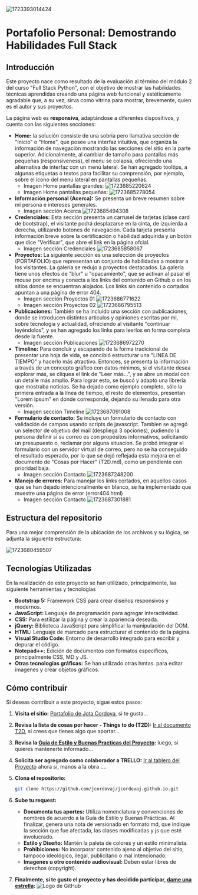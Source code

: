 ![1723393014424](image/Readme/inicio.png)

# Portafolio Personal: Demostrando Habilidades Full Stack

## Introducción

Este proyecto nace como resultado de la evaluación al término del módulo 2 del curso "Full Stack Python", con el objetivo de mostrar las habilidades técnicas aprendidas creando una página web funcional y estéticamente agradable que, a su vez,  sirva como vitrina para mostrar, brevemente, quien es el autor y sus proyectos.

La página web es **responsiva**, adaptándose a diferentes dispositivos, y cuenta con las siguientes secciones:

* **Home:** la solución consiste de una sobria pero llamativa sección de "Inicio" o "Home", que posee una interfaz intuitiva, que organiza la información de navegación mostrando las secciones del sitio en la parte superior. Adicionalmente, al cambiar de tamaño para pantallas más pequeñas (responsiveness), el menu se colapsa, ofreciendo una alternativa de interfaz con un menú lateral. Se han agregado tooltips, a algunas etiquetas o textos para facilitar su comprensión, por ejemplo, sobre el ícono del menú lateral en pantallas pequeñas.
  * Imagen Home pantallas grandes:
    ![1723685220624](image/README/1723685220624.png)
  * Imagen Home pantallas pequeñas:
    ![1723685278054](image/README/1723685278054.png)
* **Información personal (Acerca):** Se presenta un breve resumen sobre mi persona e intereses generales.
  * Imagen sección Acerca
    ![1723685494308](image/Readme/About.png)
* **Credenciales:** Esta sección presenta un carrusel de tarjetas (clase card de bootstrap), el visitante podrá desplazarse en la cinta, de izquierda a derecha, utilizando botones de navegación. Cada tarjeta presenta información breve sobre la certificación o habilidad adquirida y un botón que dice "Verificar", que abre el link en la página ofcial.
  * Imagen sección Credenciales
    ![1723685858067](image/README/1723685858067.png)
* **Proyectos:** La siguiente sección es una selección de proyectos (PORTAFOLIO) que representan un conjunto de habilidades a mostrar a los visitantes. La galería se redujo a proyectos destacados. La galería tiene unos efectos de "blur" u "opacamiento", que se activan al pasar el mouse por encima y conecta a los links del contenido en Github o en los sitios donde se encuentran alojados. Los links sin contenido o cortados apuntan a una página de error 404.
  * Imagen sección Proyectos 01
    ![1723686771622](image/README/1723686771622.png)
  * Imagen sección Proyectos 02
    ![1723686795513](image/README/1723686795513.png)
* **Publicaciones:** También se ha incluído una sección con publicaciones, donde se introducen distintos articulos y opiniones escritas por mi, sobre tecnologia y actualidad, ofreciendo al visitante "continuar leyéndolos", y se han agregado los links para leerlos en forma completa desde la fuente.
  * Imagen sección Publicaciones
    ![1723686972270](image/README/1723686972270.png)
* **Timeline:** Para concluir y escapando de la forma tradicional de presentar una hoja de vida, se concibió estructurar una "LINEA DE TIEMPO" y hacerlo más atractivo. Entonces, se presenta la información a través de un concepto gráfico con datos mínimos, si el visitante desea explorar más, se cliquea el link de "Leer más...", y se abre un modal con un detalle más amplio. Para lograr esto, se buscó y adaptó una librería que mostraba noticias. Se ha dejado como ejemplo completo, sólo la primera entrada a la línea de tiempo, el resto de elementos, presentan "Lorem ipsum" en donde corresponde, dejando su llenado para otra versión.
  * Imagen sección Timeline
    ![1723687091008](image/README/1723687091008.png)
* **Formulario de contacto:** Se incluye un formulario de contacto con validación de campos usando scripts de javascript. Tambien se agregó un selector de objetivo del mail (despliega 3 opciones), pudiendo la persona definir si su correo es con propósitos informativos, solicitando un presupuesto o, reclamar por alguna situacion. Se probó integrar el formulario con un servidor virtual de correo, pero no se ha conseguido el resultado esperado, por lo que se dejó reflejada esta mejora en el documento de "Cosas por Hacer" (T2D.md), como un pendiente con prioridad baja.
  * Imagen sección Contacto
    ![1723687248200](image/README/1723687248200.png)
* **Manejo de errores:** Para manejar los links cortados, en aquellos casos que se han dejado intencionalmente en blanco, se ha implementado que muestre una página de error (error404.html)
  * Imagen sección Contacto
    ![1723687301881](image/README/1723687301881.png)

## Estructura del repositorio

Para una mejor comprensión de la ubicación de los archivos y su lógica, se adjunta la siguiente estructura:

![1723680459507](image/README/1723680459507.png)

## Tecnologías Utilizadas

En la realización de este proyecto se han utilizado, principalmente, las siguiente herramientas y tecnologías

* **Bootstrap 5:** Framework CSS para crear diseños responsivos y modernos.
* **JavaScript:** Lenguaje de programación para agregar interactividad.
* **CSS:** Para estilizar la página y crear la apariencia deseada.
* **jQuery:** Biblioteca JavaScript para simplificar la manipulación del DOM.
* **HTML:** Lenguaje de marcado para estructurar el contenido de la página.
* **Visual Studio Code:** Entorno de desarrollo integrado para escribir y depurar el código.
* **Notepad++:** Edición de documentos con formatos específicos, principalmente CSS, MD y JS.
* **Otras tecnologías gráficas:** Se han utilizado otras hmtas. para editar imagenes y crear objetos gráficos.

## Cómo contribuir

Si deseas contribuir a este proyecto, sigue estos pasos:

1. **Visita el sitio:**
   [Portafolio de Jota Cordova](https://jcordovaj.github.io), si te gusta...
2. **Revisa la lista de cosas por hacer - Things to do (T2D):**
   [Ir al documento T2D](https://github.com/jcordovaj/jcordovaj.github.io.git/assets/docs/t2d.md), si crees que tienes algo que aportar...
3. **Revisa la [Guía de Estilo y Buenas Practicas del Proyecto](https://github.com/jcordovaj/jcordovaj.github.io.git/assets/docs/buenasPracticas.md):** luego, si quieres mantenerte informado...
4. **Solicita ser agregado como colaborador a TRELLO:** [Ir al tablero del Proyecto](https://trello.com/b/thnQjQ3S/things-2-do) ahora sí, manos a la obra ....
5. **Clona el repositorio:**

   ```bash
   git clone https://github.com/jcordovaj/jcordovaj.github.io.git
   ```

6. **Sube tu request:**
   * **Documenta tus aportes:** Utiliza nomenclatura y convenciones de nombres de acuerdo a la Guía de Estilo y Buenas Prácticas. Al finalizar, genera una nota de versionado en formato md, que indique la sección que fue afectada, las clases modificadas y js que esté involucrado.
   * **Estilo y Diseño:** Mantén la paleta de colores y un estilo minimalista.
   * **Prohibiciones:** No incorporar contenido ajeno al objetivo del sitio, tampoco ideológico, ilegal, publicitario o mal intencionado.
   * **Imagenes u otro contenido audiovisual:** Deben estar libres de derechos (copyright).
7. **Finalmente, si te gusto el proyecto y has decidido participar, [dame una estrella](https://github.com/jcordovaj/jcordovaj.github.io/):**
![Logo de GitHub](./assets/img/github-star-75px.webp)
